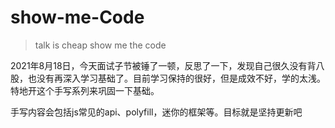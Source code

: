 # show-me-Code

> talk is cheap show me the code

2021年8月18日，今天面试子节被锤了一顿，反思了一下，发现自己很久没有背八股，也没有再深入学习基础了。目前学习保持的很好，但是成效不好，学的太浅。特地开这个手写系列来巩固一下基础。

手写内容会包括js常见的api、polyfill，迷你的框架等。目标就是坚持更新吧
